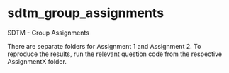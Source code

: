 # sdtm_group_assignments
SDTM - Group Assignments

There are separate folders for Assignment 1 and Assignment 2. To reproduce the results, run the relevant question code from the respective AssignmentX folder.